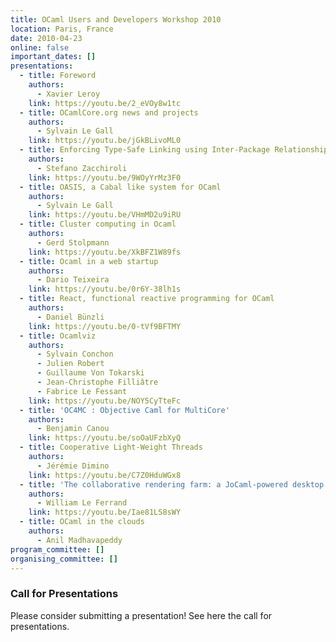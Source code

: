 ```yaml
---
title: OCaml Users and Developers Workshop 2010
location: Paris, France
date: 2010-04-23
online: false
important_dates: []
presentations: 
  - title: Foreword
    authors: 
      - Xavier Leroy
    link: https://youtu.be/2_eVOy8w1tc
  - title: OCamlCore.org news and projects
    authors: 
      - Sylvain Le Gall
    link: https://youtu.be/jGkBLivoML0
  - title: Enforcing Type-Safe Linking using Inter-Package Relationships for OCaml Debian packages
    authors: 
      - Stefano Zacchiroli
    link: https://youtu.be/9WOyYrMz3F0
  - title: OASIS, a Cabal like system for OCaml
    authors: 
      - Sylvain Le Gall
    link: https://youtu.be/VHmMD2u9iRU
  - title: Cluster computing in Ocaml
    authors: 
      - Gerd Stolpmann
    link: https://youtu.be/XkBFZ1W89fs
  - title: Ocaml in a web startup
    authors: 
      - Dario Teixeira
    link: https://youtu.be/0r6Y-38lh1s
  - title: React, functional reactive programming for OCaml
    authors: 
      - Daniel Bünzli
    link: https://youtu.be/0-tVf9BFTMY
  - title: Ocamlviz 
    authors: 
      - Sylvain Conchon
      - Julien Robert
      - Guillaume Von Tokarski
      - Jean-Christophe Filliâtre
      - Fabrice Le Fessant
    link: https://youtu.be/NOY5CyTteFc
  - title: 'OC4MC : Objective Caml for MultiCore'
    authors: 
      - Benjamin Canou
    link: https://youtu.be/soOaUFzbXyQ
  - title: Cooperative Light-Weight Threads
    authors: 
      - Jérémie Dimino
    link: https://youtu.be/C7Z0HduWGx8
  - title: 'The collaborative rendering farm: a JoCaml-powered desktop grid'
    authors: 
      - William Le Ferrand
    link: https://youtu.be/Iae81LS8sWY
  - title: OCaml in the clouds
    authors: 
      - Anil Madhavapeddy
program_committee: []
organising_committee: []
---
```


### Call for Presentations

Please consider submitting a presentation! See here the call for presentations.




